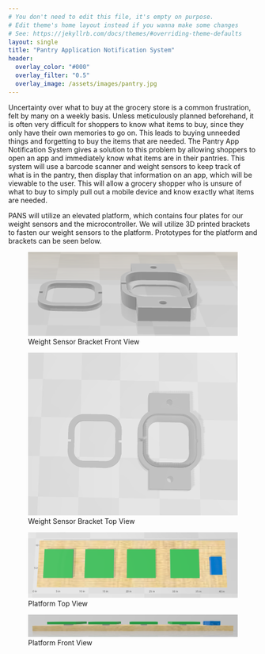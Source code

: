 ```yaml
---
# You don't need to edit this file, it's empty on purpose.
# Edit theme's home layout instead if you wanna make some changes
# See: https://jekyllrb.com/docs/themes/#overriding-theme-defaults
layout: single
title: "Pantry Application Notification System"
header:
  overlay_color: "#000"
  overlay_filter: "0.5"
  overlay_image: /assets/images/pantry.jpg
---
```


Uncertainty over what to buy at the grocery store is a common frustration, felt by many on a weekly basis. Unless meticulously planned beforehand, it is often very difficult for shoppers to know what items to buy, since they only have their own memories to go on. This leads to buying unneeded things and forgetting to buy the items that are needed. The Pantry App Notification System gives a solution to this problem by allowing shoppers to open an app and immediately know what items are in their pantries. This system will use a barcode scanner and weight sensors to keep track of what is in the pantry, then display that information on an app, which will be viewable to the user. This will allow a grocery shopper who is unsure of what to buy to simply pull out a mobile device and know exactly what items are needed.


PANS will utilize an elevated platform, which contains four plates for our weight sensors and the microcontroller. We will utilize 3D printed brackets to fasten our weight sensors to the platform. Prototypes for the platform and brackets can be seen below.

<figure>
    <img src="/assets/images/sensor_front.PNG" class="center">
    <figcaption>Weight Sensor Bracket Front View</figcaption>
</figure>

<figure>
    <img src="/assets/images/sensor_top.PNG" class="center">
    <figcaption>Weight Sensor Bracket Top View</figcaption>
</figure>

<figure>
    <img src="/assets/images/top_View.PNG" class="center">
    <figcaption>Platform Top View</figcaption>
</figure>

<figure>
    <img src="/assets/images/front_view.PNG" class="center">
    <figcaption>Platform Front View</figcaption>
</figure>
